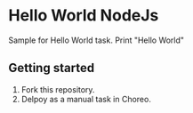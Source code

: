 # Hello World NodeJs

Sample for Hello World task. Print "Hello World"

## Getting started

1. Fork this repository.
2. Delpoy as a manual task in Choreo.
